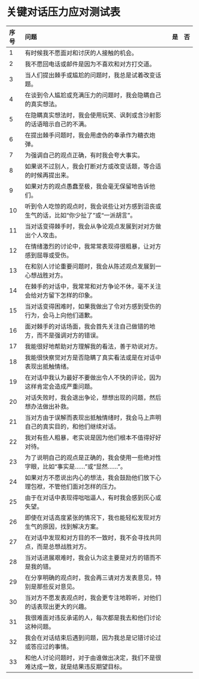 # 关键对话压力应对测试表

| 序号 | 问题                                                                                 | 是  | 否  |
| :--- | :----------------------------------------------------------------------------------- | :-- | :-- |
| 1    | 有时候我不愿面对和讨厌的人接触的机会。                                               |     |     |
| 2    | 我不愿回电话或邮件是因为不喜欢和对方打交道。                                         |     |     |
| 3    | 当人们提出棘手或尴尬的问题时，我总是试着改变话题。                                   |     |     |
| 4    | 在谈到令人尴尬或充满压力的问题时，我会隐瞒自己的真实想法。                           |     |     |
| 5    | 在隐瞒真实想法时，我会使用玩笑、讽刺或含沙射影的话语暗示自己的不满。                 |     |     |
| 6    | 在提出棘手问题时，我会用虚伪的奉承作为糖衣炮弹。                                     |     |     |
| 7    | 为强调自己的观点正确，有时我会夸大事实。                                             |     |     |
| 8    | 如果说不过别人，我会打断对方或改变话题，等合适的时候再提出来。                       |     |     |
| 9    | 如果对方的观点愚蠢至极，我会毫无保留地告诉他们。                                     |     |     |
| 10   | 听到令人吃惊的观点时，我会说些让对方感到沮丧或生气的话，比如“你少扯了”或“一派胡言”。 |     |     |
| 11   | 当对话变得棘手时，我会从争论观点发展到对对方做出个人攻击。                           |     |     |
| 12   | 在情绪激烈的讨论中，我常常表现得很粗暴，让对方感到屈辱或受伤。                       |     |     |
| 13   | 在和别人讨论重要问题时，我会从陈述观点发展到一心想战胜对方。                         |     |     |
| 14   | 在棘手的对话中，我常常和对方争论不休，毫不关注会给对方留下怎样的印象。               |     |     |
| 15   | 当对话变得困难时，如果我做出了令对方感到受伤的行为，会马上向他们道歉。               |     |     |
| 16   | 面对棘手的对话场面，我会首先关注自己做错的地方，而不是强调对方的错误。               |     |     |
| 17   | 我能很好地帮助对方理解我的看法，善于劝说对方。                                       |     |     |
| 18   | 我能很快察觉对方是否隐瞒了真实看法或是在对话中表现出抵触情绪。                       |     |     |
| 19   | 在对话中我认为最好不要做出令人不快的评论，因为这样肯定会造成严重问题。               |     |     |
| 20   | 对话失败时，我会退出争论，想想出现的问题，然后想办法做出补救。                       |     |     |
| 21   | 当对方由于误解而表现出抵触情绪时，我会马上声明自己的真实目的，和他们继续对话。       |     |     |
| 22   | 我对有些人粗暴，老实说是因为他们根本不值得好好对待。                                 |     |     |
| 23   | 为了说明自己的观点是正确的，我会使用一些绝对性字眼，比如“事实是……”或“显然……”。       |     |     |
| 24   | 如果对方不愿说出内心的想法，我会鼓励他们放下心理包袱，不管他们面对怎样的压力。       |     |     |
| 25   | 由于在对话中表现得咄咄逼人，有时我会感到灰心或失望。                                 |     |     |
| 26   | 即使在对话高度紧张的情况下，我也能轻松发现对方生气的原因，找到解决方案。             |     |     |
| 27   | 在对话中发现和对方目的不一致时，我不会寻找共同点，而是总想战胜对方。                 |     |     |
| 28   | 当对话进展艰难时，我会认为这主要是对方的错而不是我的错。                             |     |     |
| 29   | 在分享明确的观点时，我会再三请对方发表意见，特别是那些反对意见。                     |     |     |
| 30   | 当对方不愿发表观点时，我会更专注地聆听，对他们的话表现出更大的兴趣。                 |     |     |
| 31   | 我很难面对违反承诺的人，每次都是我去和他们讨论这种问题。                             |     |     |
| 32   | 我会在对话结束后遇到问题，因为我总是记错讨论过或答应过的事情。                       |     |     |
| 33   | 和他人讨论问题时，对于由谁做出决定，我们不是很难达成一致，就是结果违反期望目标。     |     |     |
